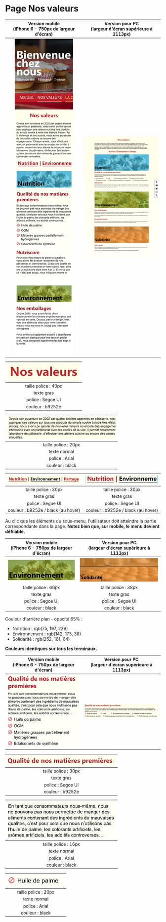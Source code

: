 # Page Nos valeurs

| Version mobile <br />(iPhone 6 - 750px de largeur d'écran) | Version pour PC <br />(largeur d'écran supérieure à 1113px) |
| :--------------------------------------------------------: | :---------------------------------------------------------: |
|     ![](./_sources/images/mini/mobile-nos-valeurs.jpg)     |       ![](./_sources/images/mini/pc-nos-valeurs.jpg)        |

| ![](./_sources/images/mise-en-page/nos-valeurs-titre.jpg) |
| :-------------------------------------------------------: |
|                   taille police : 40px                    |
|                        texte gras                         |
|                     police : Segoe UI                     |
|                     couleur : b9252e                      |

| ![](./_sources/images/mise-en-page/description-valeur.jpg) |
| :--------------------------------------------------------: |
|                    taille police : 20px                    |
|                        texte normal                        |
|                       police : Arial                       |
|                      couleur : black                       |

| ![](./_sources/images/mise-en-page/pc-nos-valeurs-menu.jpg) | ![](./_sources/images/mise-en-page/mobile-nos-valeurs-menu.jpg) |
| :---------------------------------------------------------: | :-------------------------------------------------------------: |
|                    taille police : 30px                     |                      taille police : 30px                       |
|                         texte gras                          |                           texte gras                            |
|                      police : Segoe UI                      |                        police : Segoe UI                        |
|             couleur : b9252e / black (au hover)             |               couleur : b9252e / black (au hover)               |

Au clic que les éléments du sous-menu, l'utilisateur doit atteindre la partie correspondante dans la page.
**Notez bien que, sur mobile, le menu devient défilable.**

| Version mobile <br />(iPhone 6 - 750px de largeur d'écran) | Version pour PC <br />(largeur d'écran supérieure à 1113px) |
| :--------------------------------------------------------: | :---------------------------------------------------------: |
|     ![](./_sources/images/mise-en-page/env-mobile.jpg)     | ![](./_sources/images/mise-en-page/pc-en-tetes-valeurs.jpg) |
|                    taille police : 60px                    |                    taille police : 38px                     |
|                         texte gras                         |                         texte gras                          |
|                     police : Segoe UI                      |                      police : Segoe UI                      |
|                      couleur : black                       |                       couleur : black                       |

Couleur d'arrière plan - opacité 65% :

- Nutrition : rgb(75, 197, 236)
- Environnement : rgb(142, 173, 38)
- Solidarité : rgb(252, 161, 64)

**Couleurs identiques sur tous les terminaux.**

| Version mobile <br />(iPhone 6 - 750px de largeur d'écran) | Version pour PC <br />(largeur d'écran supérieure à 1113px) |
| :--------------------------------------------------------: | :---------------------------------------------------------: |
|  ![](./_sources/images/mise-en-page/mobile-nutrition.jpg)  |    ![](./_sources/images/mise-en-page/pc-nutrition.jpg)     |

| ![](./_sources/images/mise-en-page/sous-titre-en-tete.jpg) |
| :--------------------------------------------------------: |
|                    taille police : 30px                    |
|                         texte gras                         |
|                     police : Segoe UI                      |
|                      couleur : b9252e                      |

| ![](./_sources/images/mise-en-page/description-en-tete.jpg) |
| :---------------------------------------------------------: |
|                    taille police : 16px                     |
|                        texte normal                         |
|                       police : Arial                        |
|                       couleur : black                       |

| ![](./_sources/images/mise-en-page/liste-nos-valeurs.jpg) |
| :-------------------------------------------------------: |
|                   taille police : 20px                    |
|                       texte normal                        |
|                      police : Arial                       |
|                      couleur : black                      |
